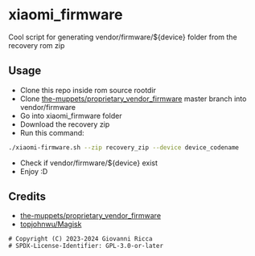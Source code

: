 # xiaomi_firmware

Cool script for generating vendor/firmware/${device} folder from the recovery rom zip

## Usage
- Clone this repo inside rom source rootdir
- Clone [the-muppets/proprietary_vendor_firmware](https://gitlab.com/the-muppets/proprietary_vendor_firmware/-/tree/master) master branch into vendor/firmware
- Go into xiaomi_firmware folder
- Download the recovery zip
- Run this command:
```bash
./xiaomi-firmware.sh --zip recovery_zip --device device_codename
```
- Check if vendor/firmware/${device} exist
- Enjoy :D 

## Credits
- [the-muppets/proprietary_vendor_firmware](https://gitlab.com/the-muppets/proprietary_vendor_firmware/-/tree/master)
- [topjohnwu/Magisk](https://github.com/topjohnwu/Magisk)

```
# Copyright (C) 2023-2024 Giovanni Ricca
# SPDX-License-Identifier: GPL-3.0-or-later
```

